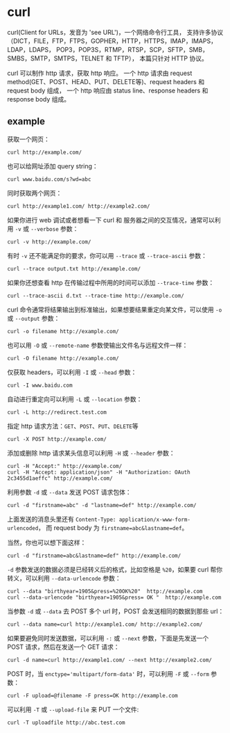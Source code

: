 # curl

curl(Client for URLs，发音为 'see URL')，一个网络命令行工具，
支持许多协议（DICT，FILE，FTP，FTPS，GOPHER，HTTP，HTTPS，IMAP，IMAPS，LDAP，LDAPS，
POP3，POP3S，RTMP，RTSP，SCP，SFTP，SMB，SMBS，SMTP，SMTPS，TELNET 和  TFTP），
本篇只针对 HTTP 协议。

curl 可以制作 http 请求，获取 http 响应。
一个 http 请求由 request method(GET、POST、HEAD、PUT、DELETE等)、request headers 和 request body 组成，
一个 http 响应由 status line、response headers 和 response body 组成。


## example

获取一个网页：

```
curl http://example.com/
```


也可以给网址添加 query string：

```
curl www.baidu.com/s?wd=abc
```


同时获取两个网页：

```
curl http://example1.com/ http://example2.com/
```


如果你进行 web 调试或者想看一下 curl 和 服务器之间的交互情况，通常可以利用 `-v` 或 `--verbose` 参数：

```
curl -v http://example.com/
```


有时 `-v` 还不能满足你的要求，你可以用 `--trace` 或 `--trace-ascii` 参数：

```
curl --trace output.txt http://example.com/
```


如果你还想查看 http 在传输过程中所用的时间可以添加 `--trace-time` 参数：

```
curl --trace-ascii d.txt --trace-time http://example.com/
```


curl 命令通常将结果输出到标准输出，如果想要结果重定向某文件，可以使用 `-o` 或 `--output` 参数：

```
curl -o filename http://example.com/
```


也可以用 `-O` 或 `--remote-name` 参数使输出文件名与远程文件一样：

```
curl -O filename http://example.com/
```


仅获取 headers，可以利用 `-I` 或 `--head` 参数：

```
curl -I www.baidu.com
```


自动进行重定向可以利用 `-L` 或 `--location` 参数：

```
curl -L http://redirect.test.com
```


指定 http 请求方法：`GET`、`POST`、`PUT`、`DELETE`等

```
curl -X POST http://example.com/
```


添加或删除 http 请求某头信息可以利用 `-H` 或 `--header` 参数：

```
curl -H "Accept:" http://example.com/
curl -H "Accept: application/json" -H "Authorization: OAuth 2c3455d1aeffc" http://example.com/
```


利用参数 `-d` 或 `--data` 发送 POST 请求包体：

```
curl -d "firstname=abc" -d "lastname=def" http://example.com/
```

上面发送的消息头里还有 `Content-Type: application/x-www-form-urlencoded`，
而 request body 为 `firstname=abc&lastname=def`。

当然，你也可以想下面这样：

```
curl -d "firstname=abc&lastname=def" http://example.com/
```

`-d` 参数发送的数据必须是已经转义后的格式，比如空格是 `%20`，如果要 curl 帮你转义，可以利用 `--data-urlencode` 参数：

```
curl --data "birthyear=1905&press=%20OK%20"  http://example.com
curl --data-urlencode "birthyear=1905&press= OK "  http://example.com
```

当参数 `-d` 或 `--data` 去 POST 多个 url 时，POST 会发送相同的数据到那些 url：

```
curl --data name=curl http://example1.com/ http://example2.com/
```


如果要避免同时发送数据，可以利用 `-:` 或 `--next` 参数，下面是先发送一个 POST 请求，然后在发送一个 GET 请求：

```
curl -d name=curl http://example1.com/ --next http://example2.com/
```

POST 时，当 `enctype='multipart/form-data'` 时，可以利用 `-F` 或 `--form` 参数：

```
curl -F upload=@filename -F press=OK http://example.com
```


可以利用 `-T` 或 `--upload-file` 来 PUT 一个文件:

```
curl -T uploadfile http://abc.test.com
```
